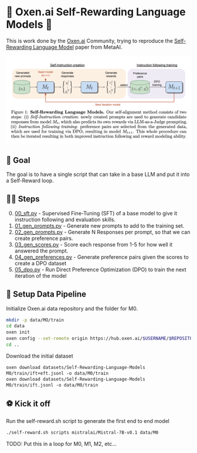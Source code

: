 # 🐂 Oxen.ai Self-Rewarding Language Models 🔁

This is work done by the [Oxen.ai](https://oxen.ai/community) Community, trying to reproduce the [Self-Rewarding Language Model](https://arxiv.org/abs/2401.10020) paper from MetaAI.

<img src="./images/SRLM.png" width="512px"></img>

## 🤖 Goal

The goal is to have a single script that can take in a base LLM and put it into a Self-Reward loop.

## 🏃‍➡️ Steps

0) [00_sft.py](scripts/00_sft.py) - Supervised Fine-Tuning (SFT) of a base model to give it instruction following and evaluation skills.
1) [01_gen_prompts.py](scripts/01_gen_prompts.py) - Generate new prompts to add to the training set.
2) [02_gen_prompts.py](scripts/02_gen_responses.py) - Generate N Responses per prompt, so that we can create preference pairs.
3) [03_gen_scores.py](scripts/03_gen_scores.py) - Score each response from 1-5 for how well it answered the prompt.
4) [04_gen_preferences.py](scripts/04_gen_preferences.py) - Generate preference pairs given the scores to create a DPO dataset
5) [05_dpo.py](scripts/05_dpo.py) - Run Direct Preference Optimization (DPO) to train the next iteration of the model

## 💾 Setup Data Pipeline

Initialize Oxen.ai data repository and the folder for M0.

```bash
mkdir -p data/MO/train
cd data
oxen init
oxen config --set-remote origin https://hub.oxen.ai/$USERNAME/$REPOSITORY
cd ..
```

Download the initial dataset

```
oxen download datasets/Self-Rewarding-Language-Models M0/train/ift+eft.jsonl -o data/M0/train
oxen download datasets/Self-Rewarding-Language-Models M0/train/ift.jsonl -o data/M0/train
```

## ⚽️ Kick it off

Run the self-reward.sh script to generate the first end to end model

```bash
./self-reward.sh scripts mistralai/Mistral-7B-v0.1 data/M0
```

TODO: Put this in a loop for M0, M1, M2, etc...